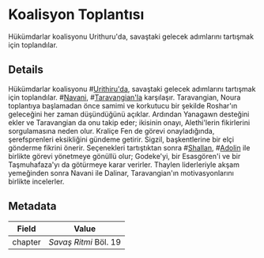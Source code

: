 # Koalisyon Toplantısı
Hükümdarlar koalisyonu Urithuru'da, savaştaki gelecek adımlarını tartışmak için toplandılar.

## Details
Hükümdarlar koalisyonu  #[Urithiru'da](locations/urithiru), savaştaki gelecek adımlarını tartışmak için toplandılar. #[Navani](characters/navani), #[Taravangian'la](characters/taravangian) karşılaşır. Taravangian, Noura toplantıya başlamadan önce samimi ve korkutucu bir şekilde Roshar'ın geleceğini her zaman düşündüğünü açıklar. Ardından Yanagawn desteğini ekler ve Taravangian da onu takip eder; ikisinin onayı, Alethi'lerin fikirlerini sorgulamasına neden olur. Kraliçe Fen de görevi onayladığında, şerefsprenleri eksikliğini gündeme getirir. Sigzil, başkentlerine bir elçi gönderme fikrini önerir. Seçenekleri tartıştıktan sonra #[Shallan](characters/shallan), #[Adolin](characters/adolin) ile birlikte görevi yönetmeye gönüllü olur; Godeke'yi, bir Esasgören'i ve bir Taşmuhafaza'yı da götürmeye karar verirler. Thaylen liderleriyle akşam yemeğinden sonra Navani ile Dalinar, Taravangian'ın motivasyonlarını birlikte incelerler.

## Metadata
| Field | Value |
| ----- | ----- |
| chapter | *Savaş Ritmi* Böl. 19 |
